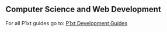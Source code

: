 Computer Science and Web Development 
--------------------

For all P1xt guides go to: [P1xt Development Guides](https://github.com/P1xt/p1xt-guides)
